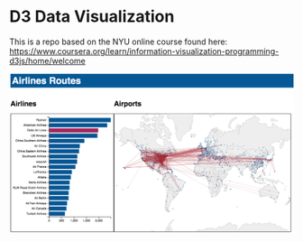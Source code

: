 # D3 Data Visualization

This is a repo based on the NYU online course found here:
https://www.coursera.org/learn/information-visualization-programming-d3js/home/welcome

![Final Result](final_result.png)
